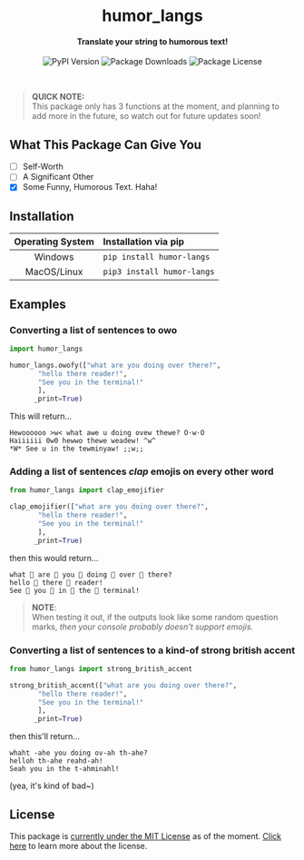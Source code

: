 <h1 align="center">humor_langs</h1>
<h4 align="center">Translate your string to humorous text!</h4>

<p align="center">
    <img alt="PyPI Version" src="https://img.shields.io/pypi/v/humor_langs">
    <img alt="Package Downloads" src="https://static.pepy.tech/personalized-badge/humor-langs?period=total&units=international_system&left_color=grey&right_color=blue&left_text=Downloads">
    <img alt="Package License" src="https://img.shields.io/github/license/Makiyu-py/humor_langs">
</p>

<br>

> **QUICK NOTE:**\
> This package only has 3 functions at the moment, and planning to add more in the future, 
> so watch out for future updates soon!

## What This Package Can Give You
- [ ] Self-Worth
- [ ] A Significant Other
- [x] Some Funny, Humorous Text. Haha!

## Installation
| Operating System |    Installation via pip    |
| :--------------: |    :------------------     |
|      Windows     | `pip install humor-langs`  |
|    MacOS/Linux   | `pip3 install humor-langs` |

## Examples

### Converting a list of sentences to owo
```python
import humor_langs

humor_langs.owofy(["what are you doing over there?",
       "hello there reader!",
       "See you in the terminal!"
       ],
      _print=True)
```
This will return...
```
Hewoooooo >w< what awe u doing ovew thewe? O·w·O
Haiiiiii 0w0 hewwo thewe weadew! ^w^
*W* See u in the tewminyaw! ;;w;;
```

### Adding a list of sentences *clap* emojis on every other word
```python
from humor_langs import clap_emojifier

clap_emojifier(["what are you doing over there?",
       "hello there reader!",
       "See you in the terminal!"
       ],
      _print=True)
```
then this would return...
```
what 👏 are 👏 you 👏 doing 👏 over 👏 there?
hello 👏 there 👏 reader!
See 👏 you 👏 in 👏 the 👏 terminal!
```
> **NOTE**:\
> When testing it out, if the outputs look like some random question marks, 
> *then your console probably doesn't support emojis.*

### Converting a list of sentences to a kind-of strong british accent
```python
from humor_langs import strong_british_accent

strong_british_accent(["what are you doing over there?",
       "hello there reader!",
       "See you in the terminal!"
       ],
      _print=True)
```
then this'll return...
```
whaht -ahe you doing ov-ah th-ahe?
helloh th-ahe reahd-ah!
Seah you in the t-ahminahl!
```
(yea, it's kind of bad~)

## License
This package is [currently under the MIT License](https://github.com/Makiyu-py/humor_langs/blob/master/LICENSE) 
as of the moment.
[Click here](https://choosealicense.com/licenses/mit/)
to learn more about the license.
